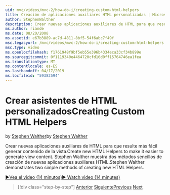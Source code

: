```yaml
---
uid: mvc/videos/mvc-2/how-do-i/creating-custom-html-helpers
title: Creación de aplicaciones auxiliares HTML personalizadas | Microsoft Docs
author: StephenWalther
description: Crear nuevas aplicaciones auxiliares de HTML para que resulte más fácil generar contenido de la vista. Stephen Walther muestra dos métodos sencillos de creación de nuevas aplicaciones auxiliares HTML.
ms.author: riande
ms.date: 08/20/2008
ms.assetid: e67b3889-ac7d-4811-8bf5-54f6abc7f49f
msc.legacyurl: /mvc/videos/mvc-2/how-do-i/creating-custom-html-helpers
msc.type: video
ms.openlocfilehash: f1761948f9bf5eb55e396b4334eca33cf34b899e
ms.sourcegitcommit: 0f1119340e4464720cfd16d0ff15764746ea1fea
ms.translationtype: MT
ms.contentlocale: es-ES
ms.lasthandoff: 04/17/2019
ms.locfileid: "59382594"
---
```

# <a name="creating-custom-html-helpers"></a><span data-ttu-id="2260e-104">Crear asistentes de HTML personalizados</span><span class="sxs-lookup"><span data-stu-id="2260e-104">Creating Custom HTML Helpers</span></span>

<span data-ttu-id="2260e-105">by [Stephen Walther](https://github.com/StephenWalther)</span><span class="sxs-lookup"><span data-stu-id="2260e-105">by [Stephen Walther](https://github.com/StephenWalther)</span></span>

<span data-ttu-id="2260e-106">Crear nuevas aplicaciones auxiliares de HTML para que resulte más fácil generar contenido de la vista.</span><span class="sxs-lookup"><span data-stu-id="2260e-106">Create new HTML Helpers to make it easier to generate view content.</span></span> <span data-ttu-id="2260e-107">Stephen Walther muestra dos métodos sencillos de creación de nuevas aplicaciones auxiliares HTML.</span><span class="sxs-lookup"><span data-stu-id="2260e-107">Stephen Walther demonstrates two simple methods of creating new HTML Helpers.</span></span>

[<span data-ttu-id="2260e-108">&#9654;Vea el vídeo (14 minutos)</span><span class="sxs-lookup"><span data-stu-id="2260e-108">&#9654; Watch video (14 minutes)</span></span>](https://channel9.msdn.com/Blogs/ASP-NET-Site-Videos/creating-custom-html-helpers)

> [!div class="step-by-step"]
> <span data-ttu-id="2260e-109">[Anterior](creating-unit-tests-for-aspnet-mvc-applications.md)
> [Siguiente](creating-model-classes-with-linq-to-sql.md)</span><span class="sxs-lookup"><span data-stu-id="2260e-109">[Previous](creating-unit-tests-for-aspnet-mvc-applications.md)
[Next](creating-model-classes-with-linq-to-sql.md)</span></span>
